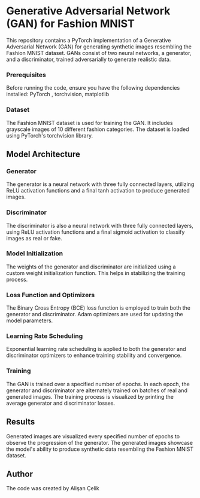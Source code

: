 # Generative Adversarial Network (GAN) for Fashion MNIST

This repository contains a PyTorch implementation of a Generative Adversarial Network (GAN) for generating synthetic images resembling the Fashion MNIST dataset. GANs consist of two neural networks, a generator, and a discriminator, trained adversarially to generate realistic data.

### Prerequisites
Before running the code, ensure you have the following dependencies installed: PyTorch ,
torchvision,
matplotlib

### Dataset 

The Fashion MNIST dataset is used for training the GAN. It includes grayscale images of 10 different fashion categories. The dataset is loaded using PyTorch's torchvision library.

## Model Architecture

### Generator

The generator is a neural network with three fully connected layers, utilizing ReLU activation functions and a final tanh activation to produce generated images.

### Discriminator

The discriminator is also a neural network with three fully connected layers, using ReLU activation functions and a final sigmoid activation to classify images as real or fake.

### Model Initialization

The weights of the generator and discriminator are initialized using a custom weight initialization function. This helps in stabilizing the training process.

 ### Loss Function and Optimizers

 The Binary Cross Entropy (BCE) loss function is employed to train both the generator and discriminator. Adam optimizers are used for updating the model parameters.

 ### Learning Rate Scheduling

 Exponential learning rate scheduling is applied to both the generator and discriminator optimizers to enhance training stability and convergence.

 ### Training

 The GAN is trained over a specified number of epochs. In each epoch, the generator and discriminator are alternately trained on batches of real and generated images. The training process is visualized by printing the average generator and discriminator losses.

 ## Results

 Generated images are visualized every specified number of epochs to observe the progression of the generator. The generated images showcase the model's ability to produce synthetic data resembling the Fashion MNIST dataset.

 ## Author

 The code was created by Alişan Çelik

